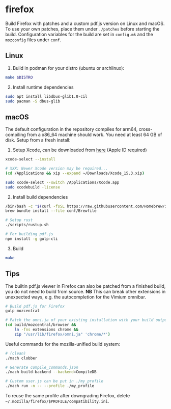 # firefox
Build Firefox with patches and a custom pdf.js version on Linux and macOS. To
use your own patches, place them under `./patches` before starting the build.
Configuration variables for the build are set in `config.mk` and the
`mozconfig` files under `conf`.

## Linux
1. Build in podman for your distro (ubuntu or archlinux):
```bash
make $DISTRO
```

2. Install runtime dependencies
```bash
sudo apt install libdbus-glib1.0-cil
sudo pacman -S dbus-glib
```

## macOS
The default configuration in the repository compiles for arm64, cross-compiling
from a x86_64 machine should work. You need at least 64 GB of disk. Setup from
a fresh install:

1. Setup Xcode, can be downloaded from
   [here](https://xcodereleases.com/) (Apple ID required)
```bash
xcode-select --install

# XXX: Newer Xcode version may be required...
(cd /Applications && xip --expand ~/Downloads/Xcode_15.3.xip)

sudo xcode-select --switch /Applications/Xcode.app
sudo xcodebuild -license
```

2. Install build dependencies
```bash
/bin/bash -c "$(curl -fsSL https://raw.githubusercontent.com/Homebrew/install/HEAD/install.sh)"
brew bundle install --file conf/Brewfile

# Setup rust
./scripts/rustup.sh

# For building pdf.js
npm install -g gulp-cli
```

3. Build
```bash
make
```

## Tips
The builtin pdf.js viewer in Firefox can also be patched from a finished build,
you do not need to build from source.
**NB** This can break other extensions in unexpected ways, e.g. the
autocompletion for the Vimium omnibar.

```bash
# Build pdf.js for Firefox
gulp mozcentral

# Patch the omni.ja of your existing installation with your build output
(cd build/mozcentral/browser &&
    ln -fns extensions chrome &&
    zip "/usr/lib/firefox/omni.ja" 'chrome/*')
```

Useful commands for the mozilla-unified build system:
```bash
# (clean)
./mach clobber

# Generate compile_commands.json
./mach build-backend --backend=CompileDB

# Custom user.js can be put in ./my_profile
./mach run -n -- --profile ./my_profile
```

To reuse the same profile after downgrading Firefox, delete
`~/.mozilla/firefox/$PROFILE/compatibility.ini`.

